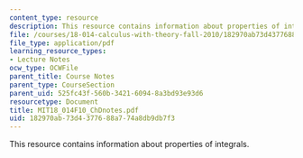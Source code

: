 ```yaml
---
content_type: resource
description: This resource contains information about properties of integrals.
file: /courses/18-014-calculus-with-theory-fall-2010/182970ab73d4377688a774a8db9db7f3_MIT18_014F10_ChDnotes.pdf
file_type: application/pdf
learning_resource_types:
- Lecture Notes
ocw_type: OCWFile
parent_title: Course Notes
parent_type: CourseSection
parent_uid: 525fc43f-560b-3421-6094-8a3bd93e93d6
resourcetype: Document
title: MIT18_014F10_ChDnotes.pdf
uid: 182970ab-73d4-3776-88a7-74a8db9db7f3
---
```

This resource contains information about properties of integrals.

